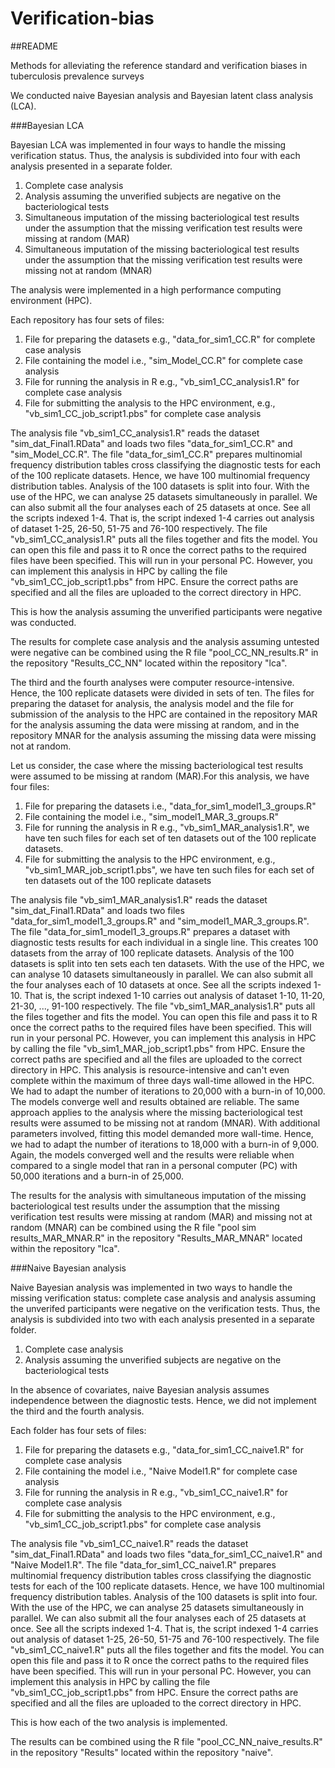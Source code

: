 # Verification-bias

##README

Methods for alleviating the reference standard and verification biases in tuberculosis prevalence surveys


We conducted naive Bayesian analysis and Bayesian latent class analysis (LCA). 



###Bayesian LCA

Bayesian LCA was implemented in four ways to handle the missing verification status. Thus, the analysis is subdivided into four with each analysis presented in a separate folder.

1. Complete case analysis
2. Analysis assuming the unverified subjects are negative on the bacteriological tests
3. Simultaneous imputation of the missing bacteriological test results under the assumption that
the missing verification test results were missing at random (MAR)
4. Simultaneous imputation of the missing bacteriological test results under the assumption that
the missing verification test results were missing not at random (MNAR)

The analysis were implemented in a high performance computing environment (HPC).

Each repository has four sets of files:
1. File for preparing the datasets e.g., "data_for_sim1_CC.R" for complete case analysis
2. File containing the model i.e., "sim_Model_CC.R" for complete case analysis
3. File for running the analysis in R e.g., "vb_sim1_CC_analysis1.R" for complete case analysis
4. File for submitting the analysis to the HPC environment, e.g., "vb_sim1_CC_job_script1.pbs" for complete case analysis


The analysis file "vb_sim1_CC_analysis1.R" reads the dataset "sim_dat_Final1.RData" and loads two files "data_for_sim1_CC.R" and "sim_Model_CC.R". The file "data_for_sim1_CC.R" prepares multinomial frequency distribution tables cross classifying the diagnostic tests for each of the 100 replicate datasets. Hence, we have 100 multinomial frequency distribution tables. Analysis of the 100 datasets is split into four. With the use of the HPC, we can analyse 25 datasets simultaneously in parallel. We can also submit all the four analyses each of 25 datasets at once. See all the scripts indexed 1-4. That is, the script indexed 1-4 carries out analysis of dataset 1-25, 26-50, 51-75 and 76-100 respectively.
The file "vb_sim1_CC_analysis1.R" puts all the files together and fits the model. You can open this file and pass it to R once the correct paths to the required files have been specified. This will run in your personal PC. However, you can implement this analysis in HPC by calling the file "vb_sim1_CC_job_script1.pbs" from HPC. Ensure the correct paths are specified and all the files are uploaded to the correct directory in HPC.

This is how the analysis assuming the unverified participants were negative was conducted.


The results for complete case analysis and the analysis assuming untested were negative can be combined using the R file "pool_CC_NN_results.R" in the repository "Results_CC_NN" located within the repository "lca".

The third and the fourth analyses were computer resource-intensive. Hence, the 100 replicate datasets were divided in sets of ten. The files for preparing the dataset for analysis, the analysis model and the file for submission of the analysis to the HPC are contained in the repository MAR for the analysis assuming the data were missing at random, and in the repository MNAR for the analysis assuming the missing data were missing not at random.

Let us consider, the case where the missing bacteriological test results were assumed to be missing at random (MAR).For this analysis, we have four files:
1. File for preparing the datasets i.e., "data_for_sim1_model1_3_groups.R"
2. File containing the model i.e., "sim_model1_MAR_3_groups.R"
3. File for running the analysis in R e.g., "vb_sim1_MAR_analysis1.R", we have ten such files for each set of ten datasets out of the 100 replicate datasets.
4. File for submitting the analysis to the HPC environment, e.g., "vb_sim1_MAR_job_script1.pbs", we have ten such files for each set of ten datasets out of the 100 replicate datasets


The analysis file "vb_sim1_MAR_analysis1.R" reads the dataset "sim_dat_Final1.RData" and loads two files "data_for_sim1_model1_3_groups.R" and "sim_model1_MAR_3_groups.R". The file "data_for_sim1_model1_3_groups.R" prepares a dataset with diagnostic tests results for each individual in a single line. This creates 100 datasets from the array of 100 replicate datasets. Analysis of the 100 datasets is split into ten sets each ten datasets. With the use of the HPC, we can analyse 10 datasets simultaneously in parallel. We can also submit all the four analyses each of 10 datasets at once. See all the scripts indexed 1-10. That is, the script indexed 1-10 carries out analysis of dataset 1-10, 11-20, 21-30, ..., 91-100 respectively.
The file "vb_sim1_MAR_analysis1.R" puts all the files together and fits the model. You can open this file and pass it to R once the correct paths to the required files have been specified. This will run in your personal PC. However, you can implement this analysis in HPC by calling the file "vb_sim1_MAR_job_script1.pbs" from HPC. Ensure the correct paths are specified and all the files are uploaded to the correct directory in HPC. This analysis is resource-intensive and can't even complete within the maximum of three days wall-time allowed in the HPC. We had to adapt the number of iterations to 20,000 with a burn-in of 10,000. The models converge well and results obtained are reliable.
The same approach applies to the analysis where the missing bacteriological test results were assumed to be missing not at random (MNAR). With additional parameters involved, fitting this model demanded more wall-time. Hence, we had to adapt the number of iterations to 18,000 with a burn-in of 9,000. Again, the models converged well and the results were reliable when compared to a single model that ran in a personal computer (PC) with 50,000 iterations and a burn-in of 25,000.


The results for the analysis with simultaneous imputation of the missing bacteriological test results under the assumption that
the missing verification test results were missing at random (MAR) and missing not at random (MNAR) can be combined using the R file "pool sim results_MAR_MNAR.R" in the repository "Results_MAR_MNAR" located within the repository "lca".

###Naive Bayesian analysis

Naive Bayesian analysis was implemented in two ways to handle the missing verification status: complete case analysis and analysis assuming the unverifed participants were negative on the verification tests. Thus, the analysis is subdivided into two with each analysis presented in a separate folder.

1. Complete case analysis
2. Analysis assuming the unverified subjects are negative on the bacteriological tests


In the absence of covariates, naive Bayesian analysis assumes independence between the diagnostic tests. Hence, we did not implement the third and the fourth analysis.

Each folder has four sets of files:
1. File for preparing the datasets e.g., "data_for_sim1_CC_naive1.R" for complete case analysis
2. File containing the model i.e., "Naive Model1.R" for complete case analysis
3. File for running the analysis in R e.g., "vb_sim1_CC_naive1.R" for complete case analysis
4. File for submitting the analysis to the HPC environment, e.g., "vb_sim1_CC_job_script1.pbs" for complete case analysis


The analysis file "vb_sim1_CC_naive1.R" reads the dataset "sim_dat_Final1.RData" and loads two files "data_for_sim1_CC_naive1.R" and "Naive Model1.R". The file "data_for_sim1_CC_naive1.R" prepares multinomial frequency distribution tables cross classifying the diagnostic tests for each of the 100 replicate datasets. Hence, we have 100 multinomial frequency distribution tables. Analysis of the 100 datasets is split into four. With the use of the HPC, we can analyse 25 datasets simultaneously in parallel. We can also submit all the four analyses each of 25 datasets at once. See all the scripts indexed 1-4. That is, the script indexed 1-4 carries out analysis of dataset 1-25, 26-50, 51-75 and 76-100 respectively.
The file "vb_sim1_CC_naive1.R" puts all the files together and fits the model. You can open this file and pass it to R once the correct paths to the required files have been specified. This will run in your personal PC. However, you can implement this analysis in HPC by calling the file "vb_sim1_CC_job_script1.pbs" from HPC. Ensure the correct paths are specified and all the files are uploaded to the correct directory in HPC.

This is how each of the two analysis is implemented.

The results can be combined using the R file "pool_CC_NN_naive_results.R" in the repository "Results" located within the repository "naive".




